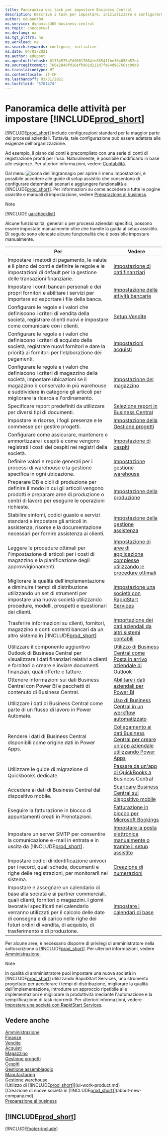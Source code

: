 ```yaml
---
title: Panoramica dei task per impostare Business Central
description: Descrive i task per impostare, inizializzare e configurare Business Central in base alle esigenze.
author: edupont04
ms.service: dynamics365-business-central
ms.topic: conceptual
ms.devlang: na
ms.tgt_pltfrm: na
ms.workload: na
ms.search.keywords: configure, initialize
ms.date: 04/01/2021
ms.author: edupont
ms.openlocfilehash: 01354575a7d96017684fe885411be364058b57e4
ms.sourcegitcommit: 766e2840fd16efb901d211d7fa64d96766ac99d9
ms.translationtype: HT
ms.contentlocale: it-CH
ms.lasthandoff: 03/31/2021
ms.locfileid: "5781474"
---
```

# <a name="overview-of-tasks-to-set-up-prod_short"></a>Panoramica delle attività per impostare [!INCLUDE[prod_short](includes/prod_short.md)]

[!INCLUDE[prod_short](includes/prod_short.md)] include configurazioni standard per la maggior parte dei processi aziendali. Tuttavia, tale configurazione può essere adattata alle esigenze dell'organizzazione.  

Ad esempio, il piano dei conti è precompilato con una serie di conti di registrazione pronti per l'uso. Naturalmente, è possibile modificarlo in base alle esigenze. Per ulteriori informazioni, vedere [Contabilità](finance.md).

Dal menu ![icona dell'ingrannagio per aprire il menu Impostazioni ](media/ui-experience/settings_icon_small.png), è possibile accedere alle guide di setup assistito che consentono di configurare determinati scenari e aggiungere funzionalità a [!INCLUDE[prod_short](includes/prod_short.md)]. Per informazioni su come accedere a tutte le pagine assistite e manuali di impostazione, vedere [Preparazione al business](ui-get-ready-business.md).  

> [!NOTE]
> [!INCLUDE [ua-checklist](includes/ua-checklist.md)]

Alcune funzionalità, generali o per processi aziendali specifici, possono essere impostate manualmente oltre che tramite la guida al setup assistito. Di seguito sono elencate alcune funzionalità che è possibile impostare manualmente.

| Per | Vedere |
| --- | --- |
| Impostare i metodi di pagamento, le valute e il piano dei conti e definire le regole e le impostazioni di default per la gestione delle transazioni finanziarie. |[Impostazione di dati finanziari](finance-setup-finance.md) |
| Impostare i conti bancari personali e dei propri fornitori e abilitare i servizi per importare ed esportare i file della banca. |[Impostazione delle attività bancarie](bank-setup-banking.md) |
| Configurare le regole e i valori che definiscono i criteri di vendita della società, registrare clienti nuovi e impostare come comunicare con i clienti. |[Setup Vendite](sales-setup-sales.md) |
| Configurare le regole e i valori che definiscono i criteri di acquisto della società, registrare nuovi fornitori e dare la priorità ai fornitori per l'elaborazione dei pagamenti. |[Impostazioni acquisti](purchasing-setup-purchasing.md) |
| Configurare le regole e i valori che definiscono i criteri di magazzino della società, impostare ubicazioni se il magazzino è conservato in più warehouse e suddividere in categorie gli articoli per migliorare la ricerca e l'ordinamento. |[Impostazione del magazzino](inventory-setup-inventory.md) |
|Specificare report predefiniti da utilizzare per diversi tipi di documenti.|[Selezione report in Business Central](across-report-selections.md)|
| Impostare le risorse, i fogli presenze e le commesse per gestire progetti. |[Impostazione della Gestione progetti](projects-setup-projects.md) |
| Configurare come assicurare, mantenere e ammortizzare i cespiti e come vengono registrati i costi dei cespiti nei registri della società. |[Impostazione di cespiti](fa-setup.md) |
|Definire valori e regole generali per i processi di warehouse e la gestione specifica in ogni ubicazione.|[Impostazione gestione warehouse](warehouse-setup-warehouse.md)|
|Preparare DB e cicli di produzione per definire il modo in cui gli articoli vengono prodotti e preparare aree di produzione o centri di lavoro per eseguire le operazioni richieste.|[Impostazione della produzione](production-configure-production-processes.md)|
|Stabilire sintomi, codici guasto e servizi standard e impostare gli articoli in assistenza, risorse e la documentazione necessari per fornire assistenza ai clienti.|[Impostazione della gestione assistenza](service-setup-service.md)|
|Leggere le procedure ottimali per l'impostazione di articoli per i costi di magazzino e la pianificazione degli approvvigionamenti.|[Impostazione di aree di applicazione complesse utilizzando le procedure ottimali](set-up-complex-application-areas-using-best-practices.md)|
|Migliorare la qualità dell'implementazione e diminuire i tempi di distribuzione utilizzando un set di strumenti per impostare una nuova società utilizzando procedure, modelli, prospetti e questionari dei clienti.|[Impostazione una società con RapidStart Services](admin-set-up-a-company-with-rapidstart.md)|
|Trasferire informazioni su clienti, fornitori, magazzino e conti correnti bancari da un altro sistema in [!INCLUDE[prod_short](includes/prod_short.md)]|[Importazione dei dati aziendali da altri sistemi contabili](across-import-data-configuration-packages.md)|
|Utilizzare il componente aggiuntivo Outlook di Business Central per visualizzare i dati finanziari relativi a clienti e fornitori o creare e inviare documenti finanziari, quali offerte e fatture.|[Utilizzo di Business Central come Posta in arrivo aziendale di Outlook](admin-outlook.md)|
|Ottenere informazioni sui dati Business Central con Power BI e pacchetti di contenuto di Business Central.|[Abilitare i dati aziendali per Power BI](admin-powerbi.md)|
|Utilizzare i dati di Business Central come parte di un flusso di lavoro in Power Automate.|[Uso di Business Central in un workflow automatizzato](across-how-use-financials-data-source-flow.md)|
|Rendere i dati di Business Central disponibili come origine dati in Power Apps.|[Collegamento ai dati Business Central per creare un'app aziendale utilizzando Power Apps](across-how-use-financials-data-source-powerapps.md)|
|Utilizzare le guide di migrazione di Quickbooks dedicate.|[Passare da un'app di QuickBooks a Business Central](across-quickbooks-to-business-edition.md)|
|Accedere ai dati di Business Central dal dispositivo mobile.|[Scaricare Business Central sul dispositivo mobile](install-mobile-app.md)|
|Eseguire la fatturazione in blocco di appuntamenti creati in Prenotazioni.|[Fatturazione in blocco per Microsoft Bookings](finance-bookings.md)|
|Impostare un server SMTP per consentire la comunicazione e-mail in entrata e in uscita da [!INCLUDE[prod_short](includes/prod_short.md)].| [Impostare la posta elettronica manualmente o tramite il setup assistito](admin-how-setup-email.md)|
| Impostare codici di identificazione univoci per i record, quali schede, documenti e righe delle registrazioni, per monitorarli nel sistema. |[Creazione di numerazioni](ui-create-number-series.md) |
|Impostare e assegnare un calendario di base alla società e ai partner commerciali, quali clienti, fornitori o magazzini. I giorni lavorativi specificati nel calendario verranno utilizzati per il calcolo delle date di consegna e di carico nelle righe dei futuri ordini di vendita, di acquisto, di trasferimento e di produzione.|[Impostare i calendari di base](across-how-to-assign-base-calendars.md)|

Per alcune aree, è necessario disporre di privilegi di amministratore nella sottoscrizione a [!INCLUDE[prod_short](includes/prod_short.md)]. Per ulteriori informazioni, vedere [Amministrazione](admin-setup-and-administration.md).  

> [!NOTE]
> In qualità di amministratore puoi impostare una nuova società in [!INCLUDE[prod_short](includes/prod_short.md)] utilizzando RapidStart Services, uno strumento progettato per accelerare i tempi di distribuzione, migliorare la qualità dell'implementazione, introdurre un approccio ripetibile alle implementazioni e migliorare la produttività mediante l'automazione e la semplificazione di task ricorrenti. Per ulteriori informazioni, vedere [Impostare una società con RapidStart Services](admin-set-up-a-company-with-rapidstart.md).

## <a name="see-also"></a>Vedere anche

[Amministrazione](admin-setup-and-administration.md)  
[Finanze](finance.md)  
[Vendite](sales-manage-sales.md)  
[Acquisti](purchasing-manage-purchasing.md)  
[Magazzino](inventory-manage-inventory.md)  
[Gestione progetti](projects-manage-projects.md)  
[Cespiti](fa-manage.md)  
[Gestione assemblaggio](assembly-assemble-items.md)  
[Manufacturing](production-manage-manufacturing.md)  
[Gestione warehouse](warehouse-manage-warehouse.md)  
[Utilizzo di [!INCLUDE[prod_short](includes/prod_short.md)]](ui-work-product.md)  
[Creazione di nuove società in [!INCLUDE[prod_short](includes/prod_short.md)]](about-new-company.md)  
[Preparazione al business](ui-get-ready-business.md)  

## [!INCLUDE[prod_short](includes/free_trial_md.md)]  


[!INCLUDE[footer-include](includes/footer-banner.md)]